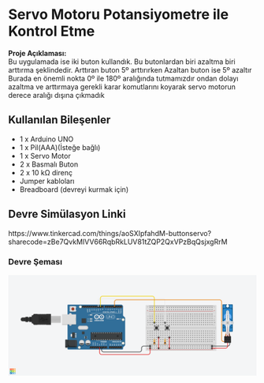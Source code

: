 <h1>Servo Motoru Potansiyometre ile Kontrol Etme</h1>
<p><strong>Proje Açıklaması:</strong><br>
Bu uygulamada ise iki buton kullandık.
Bu butonlardan biri azaltma biri arttırma şeklindedir.
Arttıran buton 5º arttırırken
Azaltan buton ise 5º azaltır
Burada en önemli nokta 0º ile 180º aralığında tutmamızdır ondan dolayı azaltma ve arttırmaya gerekli karar komutlarını koyarak servo motorun derece aralığı dışına çıkmadık

  
<h2> Kullanılan Bileşenler</h2>
<ul>
  <li>1 x Arduino UNO </li>
  <li>1 x Pil(AAA)(İsteğe bağlı)</li>
  <li>1 x Servo Motor</li>
  <li>2 x Basmalı Buton</li>
  <li>2 x 10 kΩ direnç</li>
  <li>Jumper kabloları</li>
  <li>Breadboard (devreyi kurmak için)</li>
</ul>
<h2>Devre Simülasyon Linki</h2>
<p>https://www.tinkercad.com/things/aoSXIpfahdM-buttonservo?sharecode=zBe7QvkMIVV66RqbRkLUV81tZQP2QxVPzBqQsjxgRrM</p>
<h3>Devre Şeması</h3>
<p><img src="ServoButton.png" alt="Buton Servo Devre Şeması" width="600"></p>
